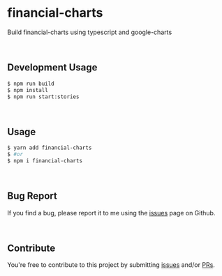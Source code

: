 # financial-charts

Build financial-charts using typescript and google-charts

<br>

## Development Usage

```bash
$ npm run build
$ npm install
$ npm run start:stories
```

<br>

## Usage

```bash
$ yarn add financial-charts
$ #or
$ npm i financial-charts
```

<br>

## Bug Report

If you find a bug, please report it to me using the [issues](https://github.com/seungdeok/financial-charts/issues) page on Github.

<br>

## Contribute

You're free to contribute to this project by submitting [issues](https://github.com/seungdeok/financial-charts/issues) and/or [PRs](https://github.com/seungdeok/financial-charts/pulls).
